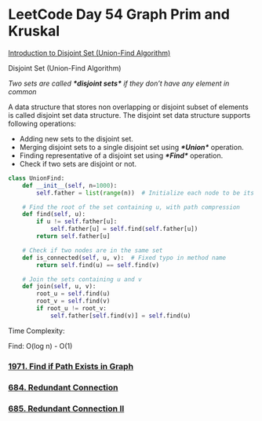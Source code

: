 # LeetCode Day 54 Graph Prim and Kruskal


[Introduction to Disjoint Set (Union-Find Algorithm)](https://www.geeksforgeeks.org/introduction-to-disjoint-set-data-structure-or-union-find-algorithm/)

Disjoint Set (Union-Find Algorithm)

*Two sets are called* ***\*disjoint sets\**** *if they don’t have any element in common*

A data structure that stores non overlapping or disjoint subset of elements is called disjoint set data structure. The disjoint set data structure supports following operations:

- Adding new sets to the disjoint set.
- Merging disjoint sets to a single disjoint set using ***\*Union\**** operation.
- Finding representative of a disjoint set using ***\*Find\**** operation.
- Check if two sets are disjoint or not. 



```python
class UnionFind:
    def __init__(self, n=1000):
        self.father = list(range(n))  # Initialize each node to be its own parent

    # Find the root of the set containing u, with path compression
    def find(self, u):
        if u != self.father[u]:
            self.father[u] = self.find(self.father[u])
        return self.father[u]

    # Check if two nodes are in the same set
    def is_connected(self, u, v):  # Fixed typo in method name
        return self.find(u) == self.find(v)

    # Join the sets containing u and v
    def join(self, u, v):
        root_u = self.find(u)
        root_v = self.find(v)
        if root_u != root_v:
            self.father[self.find(v)] = self.find(u)
```



Time Complexity: 

Find: O(log n) - O(1)



### [1971. Find if Path Exists in Graph](https://leetcode.com/problems/find-if-path-exists-in-graph)



### [684. Redundant Connection](https://leetcode.com/problems/redundant-connection/)





### [685. Redundant Connection II](https://leetcode.com/problems/redundant-connection-ii/)
